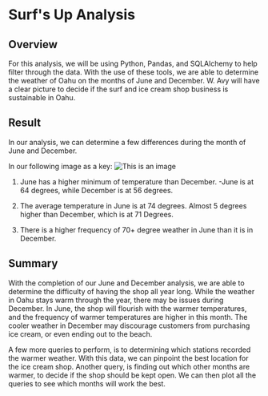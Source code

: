 # Surf's Up Analysis

## Overview
For this analysis, we will be using Python, Pandas, and SQLAlchemy to help filter through the data.  With the use of these tools, we are able to determine the weather of Oahu on the months of June and December.  W. Avy will have a clear picture to decide if the surf and ice cream shop business is sustainable in Oahu.


## Result
In our analysis, we can determine a few differences during the month of June and December.

In our following image as a key:
![This is an image]([https://github.com/sadayas/kickstarter-analysis/blob/main/Outcomes_vs_Goals.png](https://github.com/sadayas/surfs_up/blob/main/monthsummariessu.png))

1. June has a higher minimum of temperature than December.
	-June is at 64 degrees, while December is at 56 degrees.

2. The average temperature in June is at 74 degrees. Almost 5 degrees higher than  December, which is at 71 Degrees.

3. There is a higher frequency of 70+ degree weather in June than it is in December.



## Summary
With the completion of our June and December analysis, we are able to determine the difficulty of having the shop all year long.  While the weather in Oahu stays warm through the year, there may be issues during December.  In June, the shop will flourish with the warmer temperatures, and the frequency of warmer temperatures are higher in this month.  The cooler weather in December may discourage customers from purchasing ice cream, or even ending out to the beach.

A few more queries to perform, is to determining which stations recorded the warmer weather.  With this data, we can pinpoint the best location for the ice cream shop.  Another query, is finding out which other months are warmer, to decide if the shop should be kept open. We can then plot all the queries to see which months will work the best.


